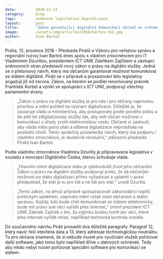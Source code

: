 ```yaml
---
date:         2018-12-12
category:     blog
tags:         sněmovna legislativa digitalizace
layout:       post
title:        "Zákon garantující digitální komunikaci občanů se státem je připraven. Má podporu všech politických stran"
image:        /assets/img/articles/2018/bartos-tk2.jpg
author:       Ivan Bartoš
---
```


Praha, 12. prosince 2018 - Předseda Pirátů a Výboru pro veřejnou správu a regionální rozvoj Ivan Bartoš dnes spolu s vládním zmocněncem pro IT Vladimírem Dzurillou, prezidentem ICT UNIE Zdeňkem Zajíčkem a zástupci sněmovních stran představili nový zákon o právu na digitální služby. Jedná se o přelomový návrh, který má občanům garantovat možnost komunikovat se státem digitálně. Piráti se v přípravě a prosazování této legislativy angažují již od června. Zákon, na kterém se podílel renomovaný právník František Korbel a vznikl ve spolupráci s ICT UNIÍ, podporují všechny parlamentní strany. 

> „Zákon o právu na digitální služby je pro nás i pro občany naprostou prioritou a mění pohled na význam digitalizace. Důležité je, že zavazuje vládu a ministerstva, aby postupovaly podle jasného plánu a do pěti let zdigitalizovaly služby tak, aby měl občan možnost v komunikaci s úřady zvolit elektronickou cestu. Občané si zaslouží, aby vláda měla jasný plán a slíbená digitalizace neprobíhala na poslední chvíli. Tento společný poslanecký návrh, který má podporu i vládního zmocněnce, je skutečně revoluční,” zdůraznil předseda Pirátů Ivan Bartoš.

Podle vládního zmocněnce Vladimíra Dzurilly je připravovaná legislativa v souladu s koncepcí Digitálního Česka, kterou schvaluje vláda. 

> „Hlavním cílem digitalizace státu je zjednodušit život jeho občanům. Zákon o právu na digitální služby podporuji proto, že dá občanům možnost po státu digitalizaci přímo vyžadovat a uplatnit v praxi předpoklad, že stát je tu pro lidi a ne lidi pro stát,“ uvedl Dzurilla.

> „Tento zákon, na jehož přípravě spolupracovali zákonodárci napříč politickým spektrem, naprosto mění vztah mezi občanem a státní správou. Každý, kdo bude chtít komunikovat se státem elektronicky, bude mít právo své věci vyřídit přes internet,“ zmínil prezident ICT UNIE Zdeněk Zajíček s tím, že výjimku budou tvořit jen věci, které přes internet vyřídit nelze, například technická kontrola vozidla. 

Do současného návrhu Piráti prosadili dva důležité paragrafy. Paragraf 12, který navíc řeší otevřená data a 13, který adresuje technologickou neutralitu. To pro občana znamená, že si nebude muset pro využívání služeb pořizovat další software, jako tomu bylo například dříve u datových schránek. Tedy aby nikdo nebyl nucen pořizovat speciální software pro komunikaci se státem.
